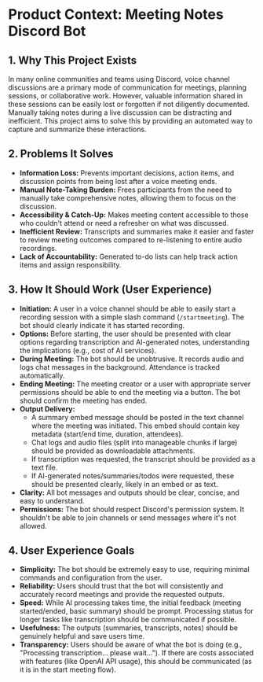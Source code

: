# Product Context: Meeting Notes Discord Bot

## 1. Why This Project Exists

In many online communities and teams using Discord, voice channel discussions are a primary mode of communication for meetings, planning sessions, or collaborative work. However, valuable information shared in these sessions can be easily lost or forgotten if not diligently documented. Manually taking notes during a live discussion can be distracting and inefficient. This project aims to solve this by providing an automated way to capture and summarize these interactions.

## 2. Problems It Solves

*   **Information Loss:** Prevents important decisions, action items, and discussion points from being lost after a voice meeting ends.
*   **Manual Note-Taking Burden:** Frees participants from the need to manually take comprehensive notes, allowing them to focus on the discussion.
*   **Accessibility & Catch-Up:** Makes meeting content accessible to those who couldn't attend or need a refresher on what was discussed.
*   **Inefficient Review:** Transcripts and summaries make it easier and faster to review meeting outcomes compared to re-listening to entire audio recordings.
*   **Lack of Accountability:** Generated to-do lists can help track action items and assign responsibility.

## 3. How It Should Work (User Experience)

*   **Initiation:** A user in a voice channel should be able to easily start a recording session with a simple slash command (`/startmeeting`). The bot should clearly indicate it has started recording.
*   **Options:** Before starting, the user should be presented with clear options regarding transcription and AI-generated notes, understanding the implications (e.g., cost of AI services).
*   **During Meeting:** The bot should be unobtrusive. It records audio and logs chat messages in the background. Attendance is tracked automatically.
*   **Ending Meeting:** The meeting creator or a user with appropriate server permissions should be able to end the meeting via a button. The bot should confirm the meeting has ended.
*   **Output Delivery:**
    *   A summary embed message should be posted in the text channel where the meeting was initiated. This embed should contain key metadata (start/end time, duration, attendees).
    *   Chat logs and audio files (split into manageable chunks if large) should be provided as downloadable attachments.
    *   If transcription was requested, the transcript should be provided as a text file.
    *   If AI-generated notes/summaries/todos were requested, these should be presented clearly, likely in an embed or as text.
*   **Clarity:** All bot messages and outputs should be clear, concise, and easy to understand.
*   **Permissions:** The bot should respect Discord's permission system. It shouldn't be able to join channels or send messages where it's not allowed.

## 4. User Experience Goals

*   **Simplicity:** The bot should be extremely easy to use, requiring minimal commands and configuration from the user.
*   **Reliability:** Users should trust that the bot will consistently and accurately record meetings and provide the requested outputs.
*   **Speed:** While AI processing takes time, the initial feedback (meeting started/ended, basic summary) should be prompt. Processing status for longer tasks like transcription should be communicated if possible.
*   **Usefulness:** The outputs (summaries, transcripts, notes) should be genuinely helpful and save users time.
*   **Transparency:** Users should be aware of what the bot is doing (e.g., "Processing transcription... please wait..."). If there are costs associated with features (like OpenAI API usage), this should be communicated (as it is in the start meeting flow).

